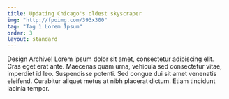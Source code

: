 ```yaml
---
title: Updating Chicago's oldest skyscraper
img: "http://fpoimg.com/393x300"
tag: "Tag 1 Lorem Ipsum"
order: 3
layout: standard
---
```


Design Archive! Lorem ipsum dolor sit amet, consectetur adipiscing elit. Cras eget erat ante. Maecenas quam urna, vehicula sed consectetur vitae, imperdiet id leo. Suspendisse potenti. Sed congue dui sit amet venenatis eleifend. Curabitur aliquet metus at nibh placerat dictum. Etiam tincidunt lacinia tempor.
